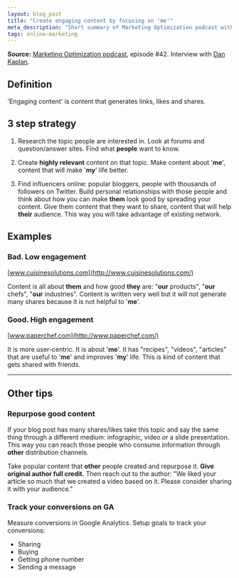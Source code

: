 ```yaml
---
layout: blog_post
title: "Create engaging content by focusing on 'me'"
meta_description: "Short summary of Marketing Optimization podcast with tips on how to create engaging content by focusing on 'me'."
tags: online-marketing
---
```


**Source:** [Marketing Optimization podcast](http://marketingoptimization.tv/dan-kaplan-periscopeup-llc-how-to-write-great-website-content/), episode #42. Interview with [Dan Kaplan](http://www.periscopeup.com/).

## Definition

'Engaging content' is content that generates links, likes and shares.

## 3 step strategy

1. Research the topic people are interested in. Look at forums and question/answer sites. Find what **people** want to know.

1. Create **highly relevant** content on that topic. Make content about '**me**', content that will make '**my**' life better.

1. Find influencers online: popular bloggers, people with thousands of followers on Twitter.
Build personal relationships with those people and think about how you can make **them** look good by spreading your content. Give them content that they want to share, content that will help **their** audience. This way you will take advantage of existing network.

## Examples

### Bad. Low engagement

[www.cuisinesolutions.com](http://www.cuisinesolutions.com/)

Content is all about **them** and how good **they** are: "**our** products", "**our** chefs", "**our** industries". Content is written very well but it will not generate many shares because it is not helpful to '**me**'.

### Good. High engagement

[www.paperchef.com](http://www.paperchef.com/)

It is more user-centric. It is about '**me**'. It has "recipes", "videos", "articles" that are useful to '**me**' and improves '**my**' life. This is kind of content that gets shared with friends.

------

## Other tips

### Repurpose good content

If your blog post has many shares/likes take this topic and say the same thing through a different medium: infographic, video or a slide presentation. This way you can reach those people who consume information through **other** distribution channels.

Take popular content that **other** people created and repurpose it. **Give original author full credit.** Then reach out to the author: "We liked your article so much that we created a video based on it. Please consider sharing it with your audience."

### Track your conversions on GA

Measure conversions in Google Analytics. Setup goals to track your conversions:

* Sharing
* Buying
* Getting phone number
* Sending a message